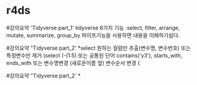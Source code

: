 # r4ds
#강의요약 'Tidyverse part_1'
tidyverse 6가지 기능
  :select, filter, arrange, mutate, summarize, group_by
  파이프기능을 사용하면 내용을 이해하기쉽다. 

#강의요약 "Tidyverse part_2'
*select
    원하는 컬럼만 추출(변수명, 변수번호) 또는 
    특정변수만 제거 (select (-(1:5) 또는 
    공통된 단어 contains('y3'), starts_with, ends_with 또는 
    변수명변경 (새로운이름 앞)
    변수순서 변경 (

#강의요약 "Tidyverse part_2'
*
